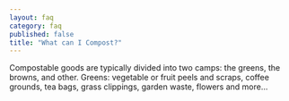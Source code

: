 ```yaml
---
layout: faq
category: faq
published: false
title: "What can I Compost?"
---
```



Compostable goods are typically divided into two camps: the greens, the browns, and other. Greens: vegetable or fruit peels and scraps, coffee grounds, tea bags, grass clippings, garden waste, flowers and more…
